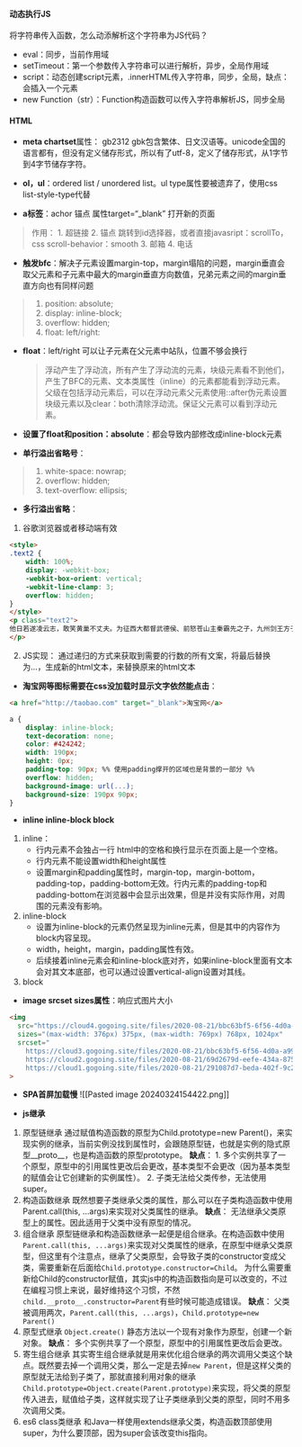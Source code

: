 #### 动态执行JS
将字符串传入函数，怎么动添解析这个字符串为JS代码？
- eval：同步，当前作用域
- setTimeout：第一个参数传入字符串可以进行解析，异步，全局作用域
- script：动态创建script元素，.innerHTML传入字符串，同步，全局，缺点：会插入一个元素
- new Function（str）：Function构造函数可以传入字符串解析JS，同步全局

#### HTML
- **meta chartset**属性： gb2312 gbk包含繁体、日文汉语等。unicode全国的语言都有，但没有定义储存形式，所以有了utf-8，定义了储存形式，从1字节到4字节储存字符。
- **ol，ul**：ordered list / unordered list。ul type属性要被遗弃了，使用css list-style-type代替

- **a标签**：achor 锚点   属性target=“_blank” 打开新的页面
>作用：
	1. 超链接
	2. 锚点 跳转到id选择器，或者直接javasript：scrollTo，css scroll-behavior：smooth
	3. 邮箱
	4. 电话

- **触发bfc**：解决子元素设置margin-top，margin塌陷的问题，margin垂直会取父元素和子元素中最大的margin垂直方向数值，兄弟元素之间的margin垂直方向也有同样问题
> 	1. position: absolute;
> 	2. display: inline-block;
> 	3. overflow: hidden;
> 	4. float: left/right:

- **float**：left/right 可以让子元素在父元素中站队，位置不够会换行
	> 浮动产生了浮动流，所有产生了浮动流的元素，块级元素看不到他们，产生了BFC的元素、文本类属性（inline）的元素都能看到浮动元素。
	> 父级在包括浮动元素后，可以在浮动元素父元素使用::after伪元素设置块级元素以及clear：both清除浮动流。保证父元素可以看到浮动元素。

- **设置了float和position：absolute**：都会导致内部修改成inline-block元素

- **单行溢出省略号**：
> 1. white-space: nowrap;
> 2. overflow: hidden;
> 3. text-overflow: ellipsis;

- **多行溢出省略**：
1. 谷歌浏览器或者移动端有效
```html
<style> 
.text2 { 
	width: 100%;
	display: -webkit-box; 
	-webkit-box-orient: vertical;
	-webkit-line-clamp: 3;
	overflow: hidden; 
} 
</style>
<p class="text2">
他日若遂凌云志，敢笑黄巢不丈夫。为征西大都督武德侯、前怒苍山主秦霸先之子，九州剑王方子敬之徒，柳昂天手下头牌猛将，与杨肃观并称“文杨武秦” 
</p>
```
2. JS实现： 通过递归的方式来获取到需要的行数的所有文案，将最后替换为...，生成新的html文本，来替换原来的html文本

- **淘宝网等图标需要在css没加载时显示文字依然能点击**：
```html
<a href="http://taobao.com" target="_blank">淘宝网</a>
```
```css
a {
	display: inline-block;
	text-decoration: none;
	color: #424242;
	width: 190px;
	height: 0px;
	padding-top: 90px; %% 使用padding撑开的区域也是背景的一部分 %%
	overflow: hidden;
	background-image: url(...);
	background-size: 190px 90px;
}
```

- **inline inline-block block**
1. inline：
	 * 行内元素不会独占一行 html中的空格和换行显示在页面上是一个空格。
	* 行内元素不能设置width和height属性
	* 设置margin和padding属性时，margin-top，margin-bottom，padding-top，padding-bottom无效。行内元素的padding-top和padding-bottom在浏览器中会显示出效果，但是并没有实际作用，对周围的元素没有影响。
2. inline-block
	* 设置为inline-block的元素仍然呈现为inline元素，但是其中的内容作为block内容呈现。  
	* width，height，margin，padding属性有效。 
	* 后续接着inline元素会和inline-block底对齐，如果inline-block里面有文本会对其文本底部，也可以通过设置vertical-align设置对其线。
3. block

- **image srcset sizes属性**：响应式图片大小
```html
<img 
  src="https://cloud4.gogoing.site/files/2020-08-21/bbc63bf5-6f56-4d0a-a996-72fff804725c.png"
  sizes="(max-width: 376px) 375px, (max-width: 769px) 768px, 1024px"
  srcset="
    https://cloud3.gogoing.site/files/2020-08-21/bbc63bf5-6f56-4d0a-a996-72fff804725c.png 375w,
    https://cloud2.gogoing.site/files/2020-08-21/69d2679d-eefe-434a-8755-7f8b09166bf3.png 768w,
    https://cloud1.gogoing.site/files/2020-08-21/291087d7-beda-402f-9c28-b23e71beb32e.png 1024w"
>
```

- **SPA首屏加载慢**
![[Pasted image 20240324154422.png]]

- **js继承**
1. 原型链继承
	通过赋值构造函数的原型为Child.prototype=new Parent()，来实现实例的继承，当前实例没找到属性时，会跟随原型链，也就是实例的隐式原型__proto__，也是构造函数的原型prototype。
	**缺点**：
		1. 多个实例共享了一个原型，原型中的引用属性更改后会更改，基本类型不会更改（因为基本类型的赋值会让它创建新的实例属性）。
		2. 子类无法给父类传参，无法使用super。
2. 构造函数继承
	既然想要子类继承父类的属性，那么可以在子类构造函数中使用Parent.call(this, ...args)来实现对父类属性的继承。
	**缺点**：
		无法继承父类原型上的属性。因此适用于父类中没有原型的情况。
3. 组合继承
	原型链继承和构造函数继承一起便是组合继承。在构造函数中使用`Parent.call(this, ...args)`来实现对父类属性的继承，在原型中继承父类原型，但这里有个注意点，继承了父类原型，会导致子类的constructor变成父类，需要重新在后面给`Child.prototype.constructor=Child`。
	为什么需要重新给Child的constructor赋值，其实js中的构造函数指向是可以改变的，不过在编程习惯上来说，最好维持这个习惯，不然`child.__proto__.constructor=Parent`有些时候可能造成错误。
	**缺点**：
		父类被调用两次，`Parent.call(this, ...args)`，`Child.prototype=new Parent()`
4. 原型式继承
	`Object.create()` 静态方法以一个现有对象作为原型，创建一个新对象。
	**缺点**：
		多个实例共享了一个原型，原型中的引用属性更改后会更改。
5. 寄生组合继承
	其实寄生组合继承就是用来优化组合继承的两次调用父类这个缺点。既然要去掉一个调用父类，那么一定是去掉`new Parent`，但是这样父类的原型就无法给到子类了，那就直接利用对象的继承`Child.prototype=Object.create(Parent.prototype)`来实现，将父类的原型传入进去，赋值给子类，这样就实现了让子类继承到父类的原型，同时不用多次调用父类。
6. es6 class类继承
	和Java一样使用extends继承父类，构造函数顶部使用super，为什么要顶部，因为super会该改变this指向。

